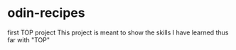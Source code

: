 # odin-recipes
first TOP project 
This project is meant to show the skills I have learned thus far with "TOP"